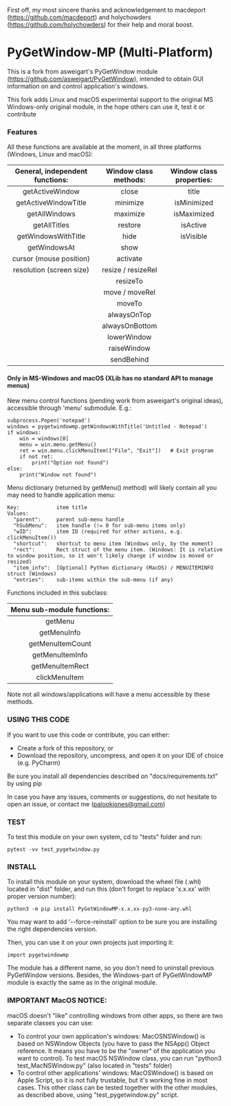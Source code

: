 First off, my most sincere thanks and acknowledgement to macdeport (https://github.com/macdeport) and holychowders (https://github.com/holychowders) for their help and moral boost.

PyGetWindow-MP (Multi-Platform)
==============================

This is a fork from asweigart's PyGetWindow module (https://github.com/asweigart/PyGetWindow), intended to obtain GUI information on and control application's windows.

This fork adds Linux and macOS experimental support to the original MS Windows-only original module, in the hope others can use it, test it or contribute

### Features

All these functions are available at the moment, in all three platforms (Windows, Linux and macOS):

|  General, independent functions:  |  Window class methods:  |  Window class properties:  |
|  :---:  |  :---:  |  :---:  |
|  getActiveWindow  |  close  |  title  |
|  getActiveWindowTitle  |  minimize  |  isMinimized  |
|  getAllWindows  |  maximize  |  isMaximized  |
|  getAllTitles  |  restore  |  isActive  |
|  getWindowsWithTitle  |  hide  |  isVisible  |
|  getWindowsAt  |  show  |  | 
|  cursor (mouse position)  |  activate  |    |  
|  resolution (screen size)  |  resize / resizeRel  |  |    
|  |  resizeTo  |  |  
|  |  move / moveRel  |  |    
|  |  moveTo  |  |  
|  |  alwaysOnTop  |    |
|  |  alwaysOnBottom  |    |  
|  |  lowerWindow  |    |  
|  |  raiseWindow  |    |  
|  |  sendBehind  |    |  

#### Only in MS-Windows and macOS (XLib has no standard API to manage menus)

New menu control functions (pending work from asweigart's original ideas), accessible through 'menu' submodule. E.g.:

    subprocess.Popen('notepad')
    windows = pygetwindowmp.getWindowsWithTitle('Untitled - Notepad')
    if windows:
        win = windows[0]
        menu = win.menu.getMenu()
        ret = win.menu.clickMenuItem(["File", "Exit"])   # Exit program
        if not ret:
            print("Option not found")
    else:
        print("Window not found")

Menu dictionary (returned by getMenu() method) will likely contain all you may need to handle application menu:

    Key:            item title
    Values:
      "parent":     parent sub-menu handle
      "hSubMenu":   item handle (!= 0 for sub-menu items only)
      "wID":        item ID (required for other actions, e.g. clickMenuItem())
      "shortcut":   shortcut to menu item (Windows only, by the moment)
      "rect":       Rect struct of the menu item. (Windows: It is relative to window position, so it won't likely change if window is moved or resized)
      "item_info":  [Optional] Python dictionary (MacOS) / MENUITEMINFO struct (Windows)
      "entries":    sub-items within the sub-menu (if any)

Functions included in this subclass:

|  Menu sub-module functions:  |
|  :---:  |
|  getMenu  |
|  getMenuInfo  |
|  getMenuItemCount  |
|  getMenuItemInfo  |
|  getMenuItemRect  |
|  clickMenuItem  |

Note not all windows/applications will have a menu accessible by these methods.

### USING THIS CODE

If you want to use this code or contribute, you can either:

* Create a fork of this repository, or 
* Download the repository, uncompress, and open it on your IDE of choice (e.g. PyCharm)

Be sure you install all dependencies described on "docs/requirements.txt" by using pip

In case you have any issues, comments or suggestions, do not hesitate to open an issue, or contact me (palookjones@gmail.com)

### TEST

To test this module on your own system, cd to "tests" folder and run:

    pytest -vv test_pygetwindow.py

### INSTALL

To install this module on your system, download the wheel file (.whl) located in "dist" folder, and run this (don't forget to replace 'x.x.xx' with proper version number):

    python3 -m pip install PyGetWindowMP-x.x.xx-py3-none-any.whl

You may want to add '--force-reinstall' option to be sure you are installing the right dependencies version.

Then, you can use it on your own projects just importing it:

    import pygetwindowmp

The module has a different name, so you don't need to uninstall previous PyGetWindow versions. Besides, the Windows-part of PyGetWindowMP module is exactly the same as in the original module.

### IMPORTANT MacOS NOTICE:

macOS doesn't "like" controlling windows from other apps, so there are two separate classes you can use:

- To control your own application's windows: MacOSNSWindow() is based on NSWindow Objects (you have to pass the NSApp() Object reference. It means you have to be the "owner" of the application you want to control). To test macOS NSWindow class, you can run "python3 test_MacNSWindow.py" (also located in "tests" folder)
- To control other applications' windows: MacOSWindow() is based on Apple Script, so it is not fully trustable, but it's working fine in most cases. This other class can be tested together with the other modules, as described above, using "test_pygetwindow.py" script.

